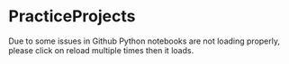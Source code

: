 # PracticeProjects
Due to some issues in Github Python notebooks are not loading properly, please click on reload multiple times then it loads.
